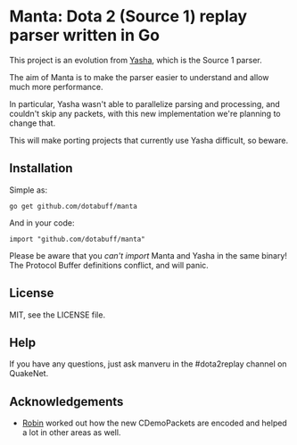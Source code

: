 # Manta: Dota 2 (Source 1) replay parser written in Go

This project is an evolution from [Yasha](https://github.com/dotabuff/yasha),
which is the Source 1 parser.

The aim of Manta is to make the parser easier to understand and allow much more
performance.

In particular, Yasha wasn't able to parallelize parsing and
processing, and couldn't skip any packets, with this new implementation we're
planning to change that.

This will make porting projects that currently use Yasha difficult, so beware.

## Installation

Simple as:

    go get github.com/dotabuff/manta

And in your code:

    import "github.com/dotabuff/manta"

Please be aware that you _can't import_ Manta and Yasha in the same binary!
The Protocol Buffer definitions conflict, and will panic.

## License

MIT, see the LICENSE file.

## Help

If you have any questions, just ask manveru in the #dota2replay channel on QuakeNet.

## Acknowledgements

* [Robin](https://github.com/invokr) worked out how the new CDemoPackets are
  encoded and helped a lot in other areas as well.
